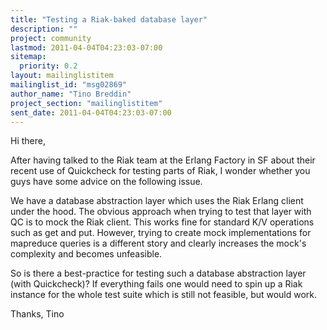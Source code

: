 ```yaml
---
title: "Testing a Riak-baked database layer"
description: ""
project: community
lastmod: 2011-04-04T04:23:03-07:00
sitemap:
  priority: 0.2
layout: mailinglistitem
mailinglist_id: "msg02869"
author_name: "Tino Breddin"
project_section: "mailinglistitem"
sent_date: 2011-04-04T04:23:03-07:00
---
```



Hi there,

After having talked to the Riak team at the Erlang Factory in SF about their 
recent use of Quickcheck for testing parts of Riak, I wonder whether you guys 
have some advice on the following issue.

We have a database abstraction layer which uses the Riak Erlang client under 
the hood. The obvious approach when trying to test that layer with QC is to 
mock the Riak client. This works fine for standard K/V operations such as get 
and put. However, trying to create mock implementations for mapreduce queries 
is a different story and clearly increases the mock's complexity and becomes 
unfeasible. 

So is there a best-practice for testing such a database abstraction layer (with 
Quickcheck)? If everything fails one would need to spin up a Riak instance for 
the whole test suite which is still not feasible, but would work.

Thanks,
Tino

